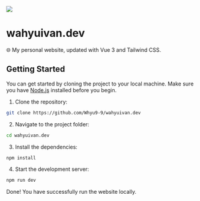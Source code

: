 ![](https://pub-d57d4a3755f846b1b0e7353728ebbc1e.r2.dev/screenshot.webp)

# wahyuivan.dev

🌐 My personal website, updated with Vue 3 and Tailwind CSS.

## Getting Started

You can get started by cloning the project to your local machine. Make sure you have [Node.js](https://nodejs.org/) installed before you begin.

1. Clone the repository:

```bash
git clone https://github.com/Whyu9-9/wahyuivan.dev
```

2. Navigate to the project folder:

```bash
cd wahyuivan.dev
```

3. Install the dependencies:

```bash
npm install
```

4. Start the development server:

```bash
npm run dev
```

Done! You have successfully run the website locally.
